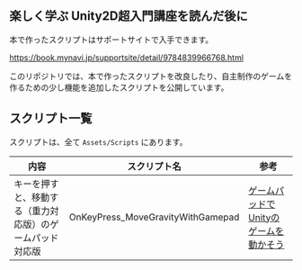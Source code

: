 ## 楽しく学ぶ Unity2D超入門講座を読んだ後に

本で作ったスクリプトはサポートサイトで入手できます。

https://book.mynavi.jp/supportsite/detail/9784839966768.html

このリポジトリでは、本で作ったスクリプトを改良したり、自主制作のゲームを作るための少し機能を追加したスクリプトを公開しています。

## スクリプト一覧

スクリプトは、全て `Assets/Scripts` にあります。

| 内容                           | スクリプト名                            |参考|
|------------------------------|-----------------------------------|---|
| キーを押すと、移動する（重力対応版）のゲームパッド対応版 | OnKeyPress_MoveGravityWithGamepad | [ゲームパッドでUnityのゲームを動かそう](https://unity-beginners-blog.unity3d.jp/2017/07/04/gamepad/)|
